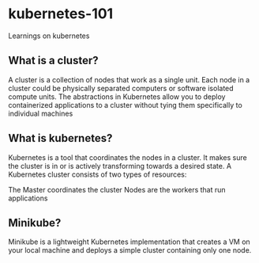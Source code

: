 # kubernetes-101
Learnings on kubernetes


## What is a cluster?

A cluster is a collection of nodes that work as a single unit. Each node in a cluster could be physically separated computers or software isolated compute units. The abstractions in Kubernetes allow you to deploy containerized applications to a cluster without tying them specifically to individual machines

## What is kubernetes?

Kubernetes is a tool that coordinates the nodes in a cluster. It makes sure the cluster is in or is actively transforming towards a desired state. A Kubernetes cluster consists of two types of resources:

The Master coordinates the cluster
Nodes are the workers that run applications

## Minikube?

Minikube is a lightweight Kubernetes implementation that creates a VM on your local machine and deploys a simple cluster containing only one node.


